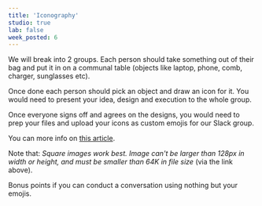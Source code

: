 ```yaml
---
title: 'Iconography'
studio: true
lab: false
week_posted: 6
---
```


We will break into 2 groups. Each person should take something out of their bag and put it in on a communal table (objects like laptop, phone, comb, charger, sunglasses etc).

Once done each person should pick an object and draw an icon for it. You would need to present your idea, design and execution to the whole group.

Once everyone signs off and agrees on the designs, you would need to prep your files and upload your icons as custom emojis for our Slack group.

You can more info on [this article](https://get.slack.help/hc/en-us/articles/206870177-Create-custom-emoji).

Note that: _Square images work best. Image can't be larger than 128px in width or height, and must be smaller than 64K in file size_ (via the link above).


Bonus points if you can conduct a conversation using nothing but your emojis.
